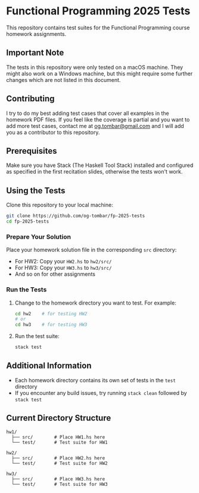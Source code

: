 # Functional Programming 2025 Tests

This repository contains test suites for the Functional Programming course homework assignments.

## Important Note

The tests in this repository were only tested on a macOS machine. They might also work on a Windows machine, but this might require some further changes which are not listed in this document.

## Contributing

I try to do my best adding test cases that cover all examples in the homework PDF files. If you feel like the coverage is partial and you want to add more test cases, contact me at og.tombar@gmail.com and I will add you as a contributor to this repository.

## Prerequisites

Make sure you have Stack (The Haskell Tool Stack) installed and configured as specified in the first recitation slides, otherwise the tests won't work.

## Using the Tests

Clone this repository to your local machine:

```bash
git clone https://github.com/og-tombar/fp-2025-tests
cd fp-2025-tests
```

### Prepare Your Solution

Place your homework solution file in the corresponding `src` directory:

- For HW2: Copy your `HW2.hs` to `hw2/src/`
- For HW3: Copy your `HW3.hs` to `hw3/src/`
- And so on for other assignments

### Run the Tests

1. Change to the homework directory you want to test. For example:

   ```bash
   cd hw2    # for testing HW2
   # or
   cd hw3    # for testing HW3
   ```

2. Run the test suite:
   ```bash
   stack test
   ```

## Additional Information

- Each homework directory contains its own set of tests in the `test` directory
- If you encounter any build issues, try running `stack clean` followed by `stack test`

## Current Directory Structure

```
hw1/
  ├── src/        # Place HW1.hs here
  └── test/       # Test suite for HW1

hw2/
  ├── src/        # Place HW2.hs here
  └── test/       # Test suite for HW2

hw3/
  ├── src/        # Place HW3.hs here
  └── test/       # Test suite for HW3
```
